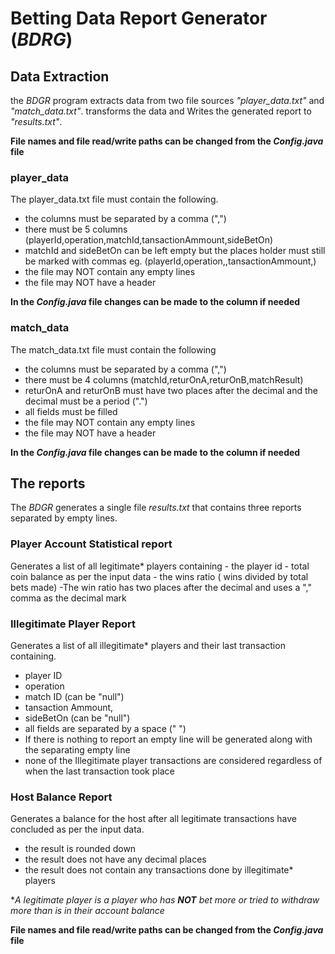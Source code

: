 #  Betting Data Report Generator (*BDRG*)

## Data Extraction

the *BDGR* program extracts data from two file sources *"player_data.txt"* and *"match_data.txt"*. transforms the data and Writes the generated report to *"results.txt"*.

**File names and file read/write paths can be changed from the *Config.java* file**

### player_data

The player_data.txt file must contain the following.
  - the columns must be separated by a comma (",")
  - there must be 5 columns (playerId,operation,matchId,tansactionAmmount,sideBetOn)
  - matchId and sideBetOn can be left empty but the places holder must still be marked with commas  eg.     (playerId,operation,,tansactionAmmount,)
  - the file may NOT contain any empty lines
  - the file may NOT have a header

**In the *Config.java* file changes can be made to the column if needed**

### match_data

The match_data.txt file must contain the following
  - the columns must be separated by a comma (",")
  - there must be 4 columns (matchId,returOnA,returOnB,matchResult)
  - returOnA and returOnB must have two places after the decimal and the decimal must be a period (".")
  - all fields must be filled
  - the file may NOT contain any empty lines
  - the file may NOT have a header

**In the *Config.java* file changes can be made to the column if needed**

## The reports

The *BDGR* generates a single file *results.txt* that contains three reports separated by empty lines.

### Player Account Statistical report

Generates a list of all legitimate* players containing
    - the player id
    - total coin balance as per the input data
    - the wins ratio ( wins divided by total bets made)
-The win ratio has two places after the decimal and uses a "," comma as the decimal mark

### Illegitimate Player Report

 Generates a list of all illegitimate* players and their last transaction containing.
   - player ID
  - operation 
  - match ID (can be "null")
  - tansaction Ammount,
  - sideBetOn (can be "null")
- all fields are separated by a space (" ")
- If there is nothing to report an empty line will be generated along with the separating empty line
- none of the Illegitimate player transactions are considered regardless of when the last transaction took place
  
      
### Host Balance Report

 Generates a balance for the host after all legitimate transactions have concluded as per the input data.
   - the result is rounded down
  - the result does not have any decimal places
  - the result does not contain any transactions done by illegitimate* players   
    
**A legitimate player is a player who has **NOT** bet more or tried to withdraw more than is in their account balance* 

**File names and file read/write paths can be changed from the *Config.java* file**


